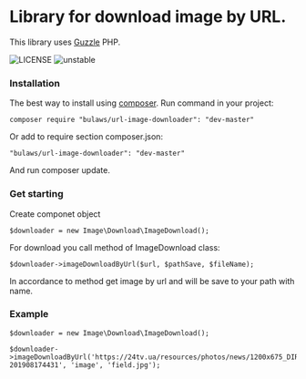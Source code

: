 # Library for download image by URL.
This library uses [Guzzle](https://github.com/guzzle/guzzle.git) PHP.

![LICENSE](https://img.shields.io/badge/license-%20GPL%20v3-blue) ![unstable](https://img.shields.io/badge/unstable-dev--master-green)

### Installation
The best way to install using [composer](https://getcomposer.org/download).
Run command in your project:

```
composer require "bulaws/url-image-downloader": "dev-master"
```

Or add to require section composer.json:

```
"bulaws/url-image-downloader": "dev-master"
```
And run composer update.

### Get starting
Create componet object

```
$downloader = new Image\Download\ImageDownload();
```

For download you call method of ImageDownload class:

```
$downloader->imageDownloadByUrl($url, $pathSave, $fileName);
```
In accordance to method get image by url and will be save to your path with name.

### Example

```
$downloader = new Image\Download\ImageDownload();

$downloader->imageDownloadByUrl('https://24tv.ua/resources/photos/news/1200x675_DIR/201908/1195520.jpg?201908174431', 'image', 'field.jpg');
```
